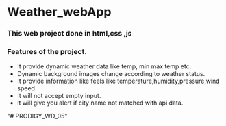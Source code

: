 # Weather_webApp

### This  web project done in html,css ,js

 
### Features of the project.

* It provide dynamic weather data like temp, min max temp etc.
* Dynamic background images change according to weather status.
* It provide information like feels like temperature,humidity,pressure,wind speed.
* It will not accept empty input.
* it will give you  alert if city name not matched with api  data.



"# PRODIGY_WD_05" 
